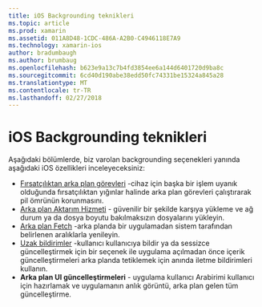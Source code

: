 ```yaml
---
title: iOS Backgrounding teknikleri
ms.topic: article
ms.prod: xamarin
ms.assetid: 011A8D48-1CDC-486A-A2B0-C4946118E7A9
ms.technology: xamarin-ios
author: bradumbaugh
ms.author: brumbaug
ms.openlocfilehash: b623e9a13c7b4fd3854ee6a144d6401720d9ba8c
ms.sourcegitcommit: 6cd40d190abe38edd50fc74331be15324a845a28
ms.translationtype: MT
ms.contentlocale: tr-TR
ms.lasthandoff: 02/27/2018
---
```

# <a name="ios-backgrounding-techniques"></a>iOS Backgrounding teknikleri

Aşağıdaki bölümlerde, biz varolan backgrounding seçenekleri yanında aşağıdaki iOS özellikleri inceleyeceksiniz:

-  [Fırsatçılıktan arka plan görevleri](~/ios/app-fundamentals/backgrounding/ios-backgrounding-techniques/ios-backgrounding-with-tasks.md#background_tasks_in_iOS_7) -cihaz için başka bir işlem uyanık olduğunda fırsatçılıktan yığınlar halinde arka plan görevleri çalıştırarak pil ömrünün korunmasını.
-  [Arka plan Aktarım Hizmeti](~/ios/app-fundamentals/backgrounding/ios-backgrounding-techniques/ios-backgrounding-with-tasks.md#background-transfers) - güvenilir bir şekilde karşıya yükleme ve ağ durum ya da dosya boyutu bakılmaksızın dosyalarını yükleyin.
-  [Arka plan Fetch](~/ios/app-fundamentals/backgrounding/ios-backgrounding-techniques/updating-an-application-in-the-background.md#background_fetch) -arka planda bir uygulamadan sistem tarafından belirlenen aralıklarla yenileyin.
-  [Uzak bildirimler](~/ios/app-fundamentals/backgrounding/ios-backgrounding-techniques/updating-an-application-in-the-background.md#remote_notifications) -kullanıcı kullanıcıya bildir ya da sessizce güncelleştirmek için bir seçenek ile uygulama açılmadan önce içerik güncelleştirmeleri arka planda tetiklemek için anında iletme bildirimleri kullanın.
-  **Arka plan UI güncelleştirmeleri** - uygulama kullanıcı Arabirimi kullanıcı için hazırlamak ve uygulamanın anlık görüntü, arka plan gelen tüm güncelleştirme.
